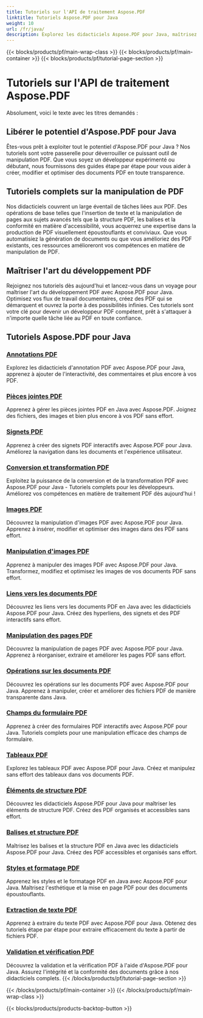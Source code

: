 ```yaml
---
title: Tutoriels sur l'API de traitement Aspose.PDF
linktitle: Tutoriels Aspose.PDF pour Java
weight: 10
url: /fr/java/
description: Explorez les didacticiels Aspose.PDF pour Java, maîtrisez la manipulation des PDF et exploitez sa puissance pour créer, modifier et optimiser les PDF de manière transparente.
---
```


{{< blocks/products/pf/main-wrap-class >}}
{{< blocks/products/pf/main-container >}}
{{< blocks/products/pf/tutorial-page-section >}}

# Tutoriels sur l'API de traitement Aspose.PDF

Absolument, voici le texte avec les titres demandés :

## Libérer le potentiel d'Aspose.PDF pour Java

Êtes-vous prêt à exploiter tout le potentiel d'Aspose.PDF pour Java ? Nos tutoriels sont votre passerelle pour déverrouiller ce puissant outil de manipulation PDF. Que vous soyez un développeur expérimenté ou débutant, nous fournissons des guides étape par étape pour vous aider à créer, modifier et optimiser des documents PDF en toute transparence.

## Tutoriels complets sur la manipulation de PDF

Nos didacticiels couvrent un large éventail de tâches liées aux PDF. Des opérations de base telles que l'insertion de texte et la manipulation de pages aux sujets avancés tels que la structure PDF, les balises et la conformité en matière d'accessibilité, vous acquerrez une expertise dans la production de PDF visuellement époustouflants et conviviaux. Que vous automatisiez la génération de documents ou que vous amélioriez des PDF existants, ces ressources amélioreront vos compétences en matière de manipulation de PDF.

## Maîtriser l'art du développement PDF

Rejoignez nos tutoriels dès aujourd'hui et lancez-vous dans un voyage pour maîtriser l'art du développement PDF avec Aspose.PDF pour Java. Optimisez vos flux de travail documentaires, créez des PDF qui se démarquent et ouvrez la porte à des possibilités infinies. Ces tutoriels sont votre clé pour devenir un développeur PDF compétent, prêt à s'attaquer à n'importe quelle tâche liée au PDF en toute confiance.

## Tutoriels Aspose.PDF pour Java

### [Annotations PDF](./pdf-annotations/)
Explorez les didacticiels d'annotation PDF avec Aspose.PDF pour Java, apprenez à ajouter de l'interactivité, des commentaires et plus encore à vos PDF.
### [Pièces jointes PDF](./pdf-attachments/)
Apprenez à gérer les pièces jointes PDF en Java avec Aspose.PDF. Joignez des fichiers, des images et bien plus encore à vos PDF sans effort.
### [Signets PDF](./pdf-bookmarks/)
Apprenez à créer des signets PDF interactifs avec Aspose.PDF pour Java. Améliorez la navigation dans les documents et l'expérience utilisateur.
### [Conversion et transformation PDF](./pdf-conversion-transformation/)
Exploitez la puissance de la conversion et de la transformation PDF avec Aspose.PDF pour Java - Tutoriels complets pour les développeurs. Améliorez vos compétences en matière de traitement PDF dès aujourd'hui !
### [Images PDF](./pdf-images/)
Découvrez la manipulation d'images PDF avec Aspose.PDF pour Java. Apprenez à insérer, modifier et optimiser des images dans des PDF sans effort.
### [Manipulation d'images PDF](./pdf-image-manipulation/)
Apprenez à manipuler des images PDF avec Aspose.PDF pour Java. Transformez, modifiez et optimisez les images de vos documents PDF sans effort.
### [Liens vers les documents PDF](./pdf-document-links/)
Découvrez les liens vers les documents PDF en Java avec les didacticiels Aspose.PDF pour Java. Créez des hyperliens, des signets et des PDF interactifs sans effort.
### [Manipulation des pages PDF](./pdf-page-manipulation/)
Découvrez la manipulation de pages PDF avec Aspose.PDF pour Java. Apprenez à réorganiser, extraire et améliorer les pages PDF sans effort.
### [Opérations sur les documents PDF](./pdf-document-operations/)
Découvrez les opérations sur les documents PDF avec Aspose.PDF pour Java. Apprenez à manipuler, créer et améliorer des fichiers PDF de manière transparente dans Java.
### [Champs du formulaire PDF](./pdf-form-fields/)
Apprenez à créer des formulaires PDF interactifs avec Aspose.PDF pour Java. Tutoriels complets pour une manipulation efficace des champs de formulaire.
### [Tableaux PDF](./pdf-tables/)
Explorez les tableaux PDF avec Aspose.PDF pour Java. Créez et manipulez sans effort des tableaux dans vos documents PDF. 
### [Éléments de structure PDF](./pdf-structure-elements/)
Découvrez les didacticiels Aspose.PDF pour Java pour maîtriser les éléments de structure PDF. Créez des PDF organisés et accessibles sans effort.
### [Balises et structure PDF](./pdf-tags-and-structure/)
Maîtrisez les balises et la structure PDF en Java avec les didacticiels Aspose.PDF pour Java. Créez des PDF accessibles et organisés sans effort.
### [Styles et formatage PDF](./pdf-styles-and-formatting/)
Apprenez les styles et le formatage PDF en Java avec Aspose.PDF pour Java. Maîtrisez l'esthétique et la mise en page PDF pour des documents époustouflants.
### [Extraction de texte PDF](./pdf-text-extraction/)
Apprenez à extraire du texte PDF avec Aspose.PDF pour Java. Obtenez des tutoriels étape par étape pour extraire efficacement du texte à partir de fichiers PDF.
### [Validation et vérification PDF](./pdf-validation-and-verification/)
Découvrez la validation et la vérification PDF à l'aide d'Aspose.PDF pour Java. Assurez l'intégrité et la conformité des documents grâce à nos didacticiels complets.
{{< /blocks/products/pf/tutorial-page-section >}}

{{< /blocks/products/pf/main-container >}}
{{< /blocks/products/pf/main-wrap-class >}}

{{< blocks/products/products-backtop-button >}}

